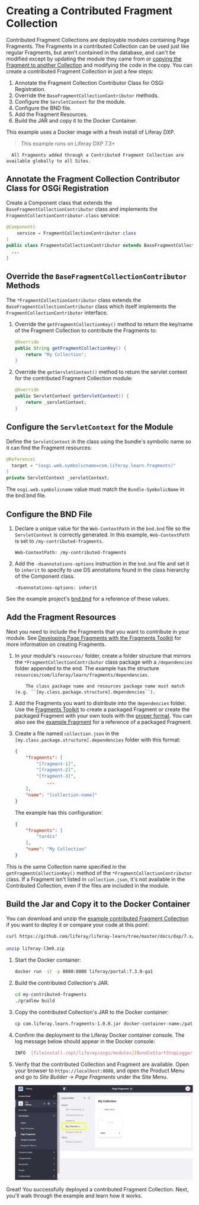 # Creating a Contributed Fragment Collection

Contributed Fragment Collections are deployable modules containing Page Fragments. The Fragments in a contributed Collection can be used just like regular Fragments, but aren't contained in the database, and can't be modified except by updating the module they came from or [copying the Fragment to another Collection](../../04-fragments/managing-page-fragments.md#managing-individual-page-fragments) and modifying the code in the copy. You can create a contributed Fragment Collection in just a few steps: 

1. Annotate the Fragment Collection Contributor Class for OSGi Registration.
1. Override the `BaseFragmentCollectionContributor` methods.
1. Configure the `ServletContext` for the module.
1. Configure the BND file.
1. Add the Fragment Resources.
1. Build the JAR and copy it to the Docker Container.

This example uses a Docker image with a fresh install of Liferay DXP.

> This example runs on Liferay DXP 7.3+

```note::
  All Fragments added through a Contributed Fragment Collection are available globally to all Sites.
```

## Annotate the Fragment Collection Contributor Class for OSGi Registration

Create a Component class that extends the `BaseFragmentCollectionContributor` class and implements the `FragmentCollectionContributor.class` service:

```java
@Component(
	service = FragmentCollectionContributor.class
)
public class FragmentsCollectionContributor extends BaseFragmentCollectionContributor {
  ...
}
```

## Override the `BaseFragmentCollectionContributor` Methods

The `*FragmentCollectionContributor` class extends the `BaseFragmentCollectionContributor` class which itself implements the `FragmentCollectionContributor` interface.

1. Override the `getFragmentCollectionKey()` method to return the key/name of the Fragment Collection to contribute the Fragments to:

    ```java
    @Override
    public String getFragmentCollectionKey() {
        return "My Collection";
    }
    ```

1. Override the `getServletContext()` method to return the servlet context for the contributed Fragment Collection module:

    ```java
    @Override
    public ServletContext getServletContext() {
        return _servletContext;
    }
    ```

## Configure the `ServletContext` for the Module

Define the `ServletContext` in the class using the bundle's symbolic name so it can find the Fragment resources: 

```java
@Reference(
  target = "(osgi.web.symbolicname=com.liferay.learn.fragments)"
)
private ServletContext _servletContext;
```

The `osgi.web.symbolicname` value must match the `Bundle-SymbolicName` in the bnd.bnd file.

## Configure the BND File

1. Declare a unique value for the `Web-ContextPath` in the `bnd.bnd` file so the `ServletContext` is correctly generated. In this example, `Web-ContextPath` is set to `/my-contributed-fragments`.

    ```properties
    Web-ContextPath: /my-contributed-fragments
    ```

1. Add the `-dsannotations-options` instruction in the `bnd.bnd` file and set it to `inherit` to specify to use DS annotations found in the class hierarchy of the Component class. 

    ```properties
    -dsannotations-options: inherit
    ```

See the example project's [bnd.bnd](https://github.com/liferay/liferay-learn/tree/master/docs/dxp/7.x/en/site-building/developer-guide/developing-fragments/creating-a-contributed-fragment-collection/liferay-l3m9.zip) for a reference of these values.

## Add the Fragment Resources

Next you need to include the Fragments that you want to contribute in your module. See [Developing Page Fragments with the Fragments Toolkit](./developing-page-fragments-with-the-fragments-toolkit.md) for more information on creating Fragments.

1. In your module's `resources/` folder, create a folder structure that mirrors the `*FragmentCollectionContributor` class package with a `/dependencies` folder appended to the end. The example has the structure `resources/com/liferay/learn/fragments/dependencies`.

    ```note::
        The class package name and resources package name must match (e.g. ``[my.class.package.structure].dependencies``).
    ```

1. Add the Fragments you want to distribute into the `dependencies` folder. Use the [Fragments Toolkit](./developing-page-fragments-with-the-fragments-toolkit.md) to create a packaged Fragment or create the packaged Fragment with your own tools with the [proper format](./developing-page-fragments-with-the-fragments-toolkit.md#collection-format-overview). You can also see the [example Fragment](https://github.com/liferay/liferay-learn/tree/master/docs/dxp/7.x/en/site-building/developer-guide/developing-fragments/creating-a-contributed-fragment-collection/liferay-l3m9.zip/my-contributed-fragments/src/main/resources/com/liferay/learn/fragments/dependencies/tardis) for a reference of a packaged Fragment.

1. Create a file named `collection.json` in the `[my.class.package.structure].dependencies` folder with this format:

    ```json
    {
        "fragments": [
            "[fragment-1]",
            "[fragment-2]",
            "[fragment-3]",
                ...
        ],
        "name": "[collection-name]"
    }
    ```
    
    The example has this configuration:
    
    ```json
    {
        "fragments": [
            "tardis"
        ],
        "name": "My Collection"
    }
    ```

This is the same Collection name specified in the `getFragmentCollectionKey()` method of the `*FragmentCollectionContributor` class. If a Fragment isn't listed in `collection.json`, it's not available in the Contributed Collection, even if the files are included in the module.

## Build the Jar and Copy it to the Docker Container

You can download and unzip the [example contributed Fragment Collection](https://github.com/liferay/liferay-learn/tree/master/docs/dxp/7.x/en/site-building/developer-guide/developing-fragments/creating-a-contributed-fragment-collection/liferay-l3m9.zip) if you want to deploy it or compare your code at this point:

```bash
curl https://github.com/liferay/liferay-learn/tree/master/docs/dxp/7.x/en/site-building/developer-guide/developing-fragments/creating-a-contributed-fragment-collection/liferay-l3m9.zip

unzip liferay-l3m9.zip
```

1. Start the Docker container:

    ```bash
    docker run -it -p 8080:8080 liferay/portal:7.3.0-ga1
    ```

1. Build the contributed Collection's JAR.

    ```bash
    cd my-contributed-fragments
    ./gradlew build
    ```

1. Copy the contributed Collection's JAR to the Docker container:

    ```bash
    cp com.liferay.learn.fragments-1.0.0.jar docker-container-name:/path/to/deploy/folder
    ```

1. Confirm the deployment to the Liferay Docker container console. The log message below should appear in the Docker console:

    ```bash
    INFO  [fileinstall-/opt/liferay/osgi/modules][BundleStartStopLogger:39] STARTED com.liferay.learn.fragments_1.0.0 [1121]
    ```

1. Verify that the contributed Collection and Fragment are available. Open your browser to `https://localhost:8080`, and open the Product Menu and go to *Site Builder* &rarr; *Page Fragments* under the Site Menu.

    ![The contributed Collection Fragment is listed with the default Fragments.](./creating-a-contributed-fragment-collection/images/01.png)

Great! You successfully deployed a contributed Fragment Collection. Next, you'll walk through the example and learn how it works.